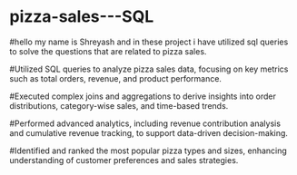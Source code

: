 # pizza-sales---SQL


#hello my name is Shreyash and in these project i have utilized sql queries to solve the questions that are related to pizza sales.

#Utilized SQL queries to analyze pizza sales data, focusing on key metrics such as total orders, revenue, and product performance.

#Executed complex joins and aggregations to derive insights into order distributions, category-wise sales, and time-based trends.

#Performed advanced analytics, including revenue contribution analysis and cumulative revenue tracking, to support data-driven decision-making.

#Identified and ranked the most popular pizza types and sizes, enhancing understanding of customer preferences and sales strategies.
